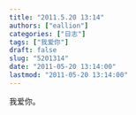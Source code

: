 ```yaml
---
title: "2011.5.20 13:14"
authors: ["eallion"]
categories: ["日志"]
tags: ["我爱你"]
draft: false
slug: "5201314"
date: "2011-05-20 13:14:00"
lastmod: "2011-05-20 13:14:00"
---
```


我爱你。

